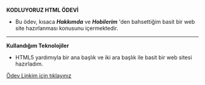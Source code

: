**KODLUYORUZ HTML ÖDEVİ**

* Bu ödev, kısaca ***Hakkımda*** ve ***Hobilerim*** 'den bahsettiğim basit bir web site hazırlanması konusunu içermektedir.

---




**Kullandığım Teknolojiler**

- HTML5 yardımıyla bir ana başlık ve iki ara başlık ile basit bir web sitesi hazırladım.

[Ödev Linkim için tıklayınız](file:///C:/Users/Guldemet%20Dursun/Desktop/kodluyoruz-front-end/index.html)


